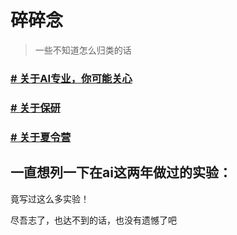 # 碎碎念

> 一些不知道怎么归类的话

### [# 关于AI专业，你可能关心](https://github.com/Robin-WZQ/BIT-AI-Review/blob/main/%E4%B8%AA%E4%BA%BA%E6%84%9F%E6%83%B3/%E4%BA%BA%E5%B7%A5%E6%99%BA%E8%83%BD%E4%B8%93%E4%B8%9AQA.md)

### [# 关于保研](https://github.com/Robin-WZQ/BIT-AI-Review/blob/main/%E4%B8%AA%E4%BA%BA%E6%84%9F%E6%83%B3/%E5%85%B3%E4%BA%8E%E4%BF%9D%E7%A0%94.md)

### [# 关于夏令营](https://github.com/Robin-WZQ/BIT-AI-Review/blob/main/个人感想/关于夏令营.md)


## 一直想列一下在ai这两年做过的实验：

竟写过这么多实验！


尽吾志了，也达不到的话，也没有遗憾了吧
